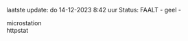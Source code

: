 laatste update: 
do 14-12-2023  8:42   uur 
Status: FAALT - geel - 
<div class="service Y">microstation</div><div class="service G">httpstat</div>